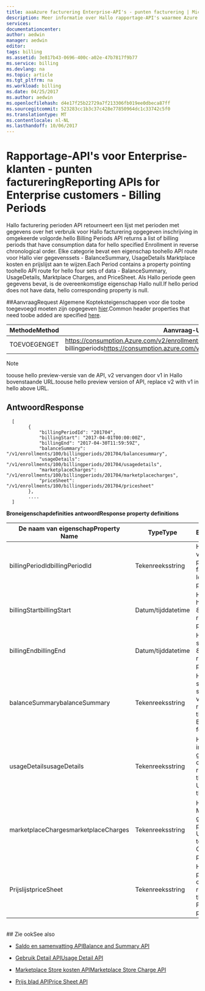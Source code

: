 ```yaml
---
title: aaaAzure facturering Enterprise-API's - punten facturering | Microsoft Docs
description: Meer informatie over Hallo rapportage-API's waarmee Azure Enterprise-klanten toopull verbruiksgegevens programmatisch.
services: 
documentationcenter: 
author: aedwin
manager: aedwin
editor: 
tags: billing
ms.assetid: 3e817b43-0696-400c-a02e-47b7817f9b77
ms.service: billing
ms.devlang: na
ms.topic: article
ms.tgt_pltfrm: na
ms.workload: billing
ms.date: 04/25/2017
ms.author: aedwin
ms.openlocfilehash: d4e17f25b22729a7f213306fb019ee0dbeca87ff
ms.sourcegitcommit: 523283cc1b3c37c428e77850964dc1c33742c5f0
ms.translationtype: MT
ms.contentlocale: nl-NL
ms.lasthandoff: 10/06/2017
---
```

# <a name="reporting-apis-for-enterprise-customers---billing-periods"></a><span data-ttu-id="4df6c-103">Rapportage-API's voor Enterprise-klanten - punten facturering</span><span class="sxs-lookup"><span data-stu-id="4df6c-103">Reporting APIs for Enterprise customers - Billing Periods</span></span>

<span data-ttu-id="4df6c-104">Hallo facturering perioden API retourneert een lijst met perioden met gegevens over het verbruik voor Hallo facturering opgegeven inschrijving in omgekeerde volgorde.</span><span class="sxs-lookup"><span data-stu-id="4df6c-104">hello Billing Periods API returns a list of billing periods that have consumption data for hello specified Enrollment in reverse chronological order.</span></span> <span data-ttu-id="4df6c-105">Elke categorie bevat een eigenschap toohello API route voor Hallo vier gegevenssets - BalanceSummary, UsageDetails Marktplace kosten en prijslijst aan te wijzen.</span><span class="sxs-lookup"><span data-stu-id="4df6c-105">Each Period contains a property pointing toohello API route for hello four sets of data - BalanceSummary, UsageDetails, Marktplace Charges, and PriceSheet.</span></span> <span data-ttu-id="4df6c-106">Als Hallo periode geen gegevens bevat, is de overeenkomstige eigenschap Hallo null.</span><span class="sxs-lookup"><span data-stu-id="4df6c-106">If hello period does not have data, hello corresponding property is null.</span></span> 


##<a name="request"></a><span data-ttu-id="4df6c-107">Aanvraag</span><span class="sxs-lookup"><span data-stu-id="4df6c-107">Request</span></span> 
<span data-ttu-id="4df6c-108">Algemene Kopteksteigenschappen voor die toobe toegevoegd moeten zijn opgegeven [hier](billing-enterprise-api.md).</span><span class="sxs-lookup"><span data-stu-id="4df6c-108">Common header properties that need toobe added are specified [here](billing-enterprise-api.md).</span></span> 

|<span data-ttu-id="4df6c-109">Methode</span><span class="sxs-lookup"><span data-stu-id="4df6c-109">Method</span></span> | <span data-ttu-id="4df6c-110">Aanvraag-URI</span><span class="sxs-lookup"><span data-stu-id="4df6c-110">Request URI</span></span>|
|-|-|
|<span data-ttu-id="4df6c-111">TOEVOEGEN</span><span class="sxs-lookup"><span data-stu-id="4df6c-111">GET</span></span>| <span data-ttu-id="4df6c-112">https://consumption.Azure.com/v2/enrollments/ {enrollmentNumber} / billingperiods</span><span class="sxs-lookup"><span data-stu-id="4df6c-112">https://consumption.azure.com/v2/enrollments/{enrollmentNumber}/billingperiods</span></span>|

> [!Note]
> <span data-ttu-id="4df6c-113">toouse hello preview-versie van de API, v2 vervangen door v1 in Hallo bovenstaande URL.</span><span class="sxs-lookup"><span data-stu-id="4df6c-113">toouse hello preview version of API, replace v2 with v1 in hello above URL.</span></span>
>

## <a name="response"></a><span data-ttu-id="4df6c-114">Antwoord</span><span class="sxs-lookup"><span data-stu-id="4df6c-114">Response</span></span>
 
    
    
      [
            {
                "billingPeriodId": "201704",
                "billingStart": "2017-04-01T00:00:00Z",
                "billingEnd": "2017-04-30T11:59:59Z",
                "balanceSummary": "/v1/enrollments/100/billingperiods/201704/balancesummary",
                "usageDetails": "/v1/enrollments/100/billingperiods/201704/usagedetails",
                "marketplaceCharges": "/v1/enrollments/100/billingperiods/201704/marketplacecharges",
                "priceSheet": "/v1/enrollments/100/billingperiods/201704/pricesheet"
            },          
            ....
      ]
    

<span data-ttu-id="4df6c-115">**Broneigenschapdefinities antwoord**</span><span class="sxs-lookup"><span data-stu-id="4df6c-115">**Response property definitions**</span></span>

|<span data-ttu-id="4df6c-116">De naam van eigenschap</span><span class="sxs-lookup"><span data-stu-id="4df6c-116">Property Name</span></span>| <span data-ttu-id="4df6c-117">Type</span><span class="sxs-lookup"><span data-stu-id="4df6c-117">Type</span></span>| <span data-ttu-id="4df6c-118">Beschrijving</span><span class="sxs-lookup"><span data-stu-id="4df6c-118">Description</span></span>
|-|-|-|
|<span data-ttu-id="4df6c-119">billingPeriodId</span><span class="sxs-lookup"><span data-stu-id="4df6c-119">billingPeriodId</span></span>| <span data-ttu-id="4df6c-120">Tekenreeks</span><span class="sxs-lookup"><span data-stu-id="4df6c-120">string</span></span>| <span data-ttu-id="4df6c-121">Hallo unieke Id die staat voor een bepaalde periode voor facturering</span><span class="sxs-lookup"><span data-stu-id="4df6c-121">hello unique Id that represents a particular Billing period</span></span>|
|<span data-ttu-id="4df6c-122">billingStart</span><span class="sxs-lookup"><span data-stu-id="4df6c-122">billingStart</span></span>| <span data-ttu-id="4df6c-123">Datum/tijd</span><span class="sxs-lookup"><span data-stu-id="4df6c-123">datetime</span></span>| <span data-ttu-id="4df6c-124">Hallo de begindatum van het type string ISO 8601</span><span class="sxs-lookup"><span data-stu-id="4df6c-124">ISO 8601 string representing hello period start date</span></span>|
|<span data-ttu-id="4df6c-125">billingEnd</span><span class="sxs-lookup"><span data-stu-id="4df6c-125">billingEnd</span></span>| <span data-ttu-id="4df6c-126">Datum/tijd</span><span class="sxs-lookup"><span data-stu-id="4df6c-126">datetime</span></span>| <span data-ttu-id="4df6c-127">Hallo einddatum type string ISO 8601</span><span class="sxs-lookup"><span data-stu-id="4df6c-127">ISO 8601 string representing hello period end date</span></span>|
|<span data-ttu-id="4df6c-128">balanceSummary</span><span class="sxs-lookup"><span data-stu-id="4df6c-128">balanceSummary</span></span>| <span data-ttu-id="4df6c-129">Tekenreeks</span><span class="sxs-lookup"><span data-stu-id="4df6c-129">string</span></span>| <span data-ttu-id="4df6c-130">Hallo URL-pad toohello saldo samenvattingsgegevens voor deze periode van routes</span><span class="sxs-lookup"><span data-stu-id="4df6c-130">hello URL path that routes toohello Balance Summary data for this period</span></span>|
|<span data-ttu-id="4df6c-131">usageDetails</span><span class="sxs-lookup"><span data-stu-id="4df6c-131">usageDetails</span></span>| <span data-ttu-id="4df6c-132">Tekenreeks</span><span class="sxs-lookup"><span data-stu-id="4df6c-132">string</span></span>| <span data-ttu-id="4df6c-133">Hallo URL-pad toohello informatie over het gebruik gegevens voor deze periode van routes</span><span class="sxs-lookup"><span data-stu-id="4df6c-133">hello URL path that routes toohello Usage Details data for this period</span></span>|
|<span data-ttu-id="4df6c-134">marketplaceCharges</span><span class="sxs-lookup"><span data-stu-id="4df6c-134">marketplaceCharges</span></span>| <span data-ttu-id="4df6c-135">Tekenreeks</span><span class="sxs-lookup"><span data-stu-id="4df6c-135">string</span></span>| <span data-ttu-id="4df6c-136">Hallo URL-pad toohello Marketplace-kosten gegevens voor deze periode van routes</span><span class="sxs-lookup"><span data-stu-id="4df6c-136">hello URL path that routes toohello Marketplace Charges data for this period</span></span>|
|<span data-ttu-id="4df6c-137">Prijslijst</span><span class="sxs-lookup"><span data-stu-id="4df6c-137">priceSheet</span></span>| <span data-ttu-id="4df6c-138">Tekenreeks</span><span class="sxs-lookup"><span data-stu-id="4df6c-138">string</span></span>| <span data-ttu-id="4df6c-139">Hallo URL-pad toohello prijslijst gegevens voor deze periode van routes</span><span class="sxs-lookup"><span data-stu-id="4df6c-139">hello URL path that routes toohello PriceSheet data for this period</span></span>|

<br/>
## <a name="see-also"></a><span data-ttu-id="4df6c-140">Zie ook</span><span class="sxs-lookup"><span data-stu-id="4df6c-140">See also</span></span>

* [<span data-ttu-id="4df6c-141">Saldo en samenvatting API</span><span class="sxs-lookup"><span data-stu-id="4df6c-141">Balance and Summary API</span></span>](billing-enterprise-api-balance-summary.md)

* [<span data-ttu-id="4df6c-142">Gebruik Detail API</span><span class="sxs-lookup"><span data-stu-id="4df6c-142">Usage Detail API</span></span>](billing-enterprise-api-usage-detail.md) 

* [<span data-ttu-id="4df6c-143">Marketplace Store kosten API</span><span class="sxs-lookup"><span data-stu-id="4df6c-143">Marketplace Store Charge API</span></span>](billing-enterprise-api-marketplace-storecharge.md) 

* [<span data-ttu-id="4df6c-144">Prijs blad API</span><span class="sxs-lookup"><span data-stu-id="4df6c-144">Price Sheet API</span></span>](billing-enterprise-api-pricesheet.md)